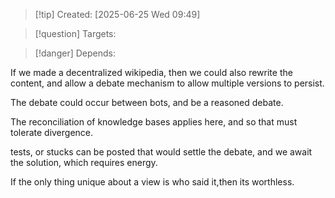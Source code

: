 
>[!tip] Created: [2025-06-25 Wed 09:49]

>[!question] Targets: 

>[!danger] Depends: 

If we made a decentralized wikipedia, then we could also rewrite the content, and allow a debate mechanism to allow multiple versions to persist.

The debate could occur between bots, and be a reasoned debate.

The reconciliation of knowledge bases applies here, and so that must tolerate divergence.

tests, or stucks can be posted that would settle the debate, and we await the solution, which requires energy.

If the only thing unique about a view is who said it,then its worthless.